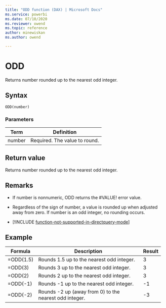 ```yaml
---
title: "ODD function (DAX) | Microsoft Docs"
ms.service: powerbi 
ms.date: 07/10/2020
ms.reviewer: owend
ms.topic: reference
author: minewiskan
ms.author: owend

---
```

# ODD

Returns number rounded up to the nearest odd integer.  
  
## Syntax  
  
```dax
ODD(number)  
```
  
### Parameters  
  
|Term|Definition|  
|--------|--------------|  
|number|Required. The value to round.|  
  
## Return value

Returns number rounded up to the nearest odd integer.  
  
## Remarks

- If number is nonnumeric, ODD returns the #VALUE! error value.  
  
- Regardless of the sign of number, a value is rounded up when adjusted away from zero. If number is an odd integer, no rounding occurs.  

- [!INCLUDE [function-not-supported-in-directquery-mode](includes/function-not-supported-in-directquery-mode.md)]

## Example  
  
|Formula|Description|Result|  
|-----------|---------------|----------|  
|=ODD(1.5)|Rounds 1.5 up to the nearest odd integer.|3|  
|=ODD(3)|Rounds 3 up to the nearest odd integer.|3|  
|=ODD(2)|Rounds 2 up to the nearest odd integer.|3|  
|=ODD(-1)|Rounds -1 up to the nearest odd integer.|-1|  
|=ODD(-2)|Rounds -2 up (away from 0) to the nearest odd integer.|-3|  
